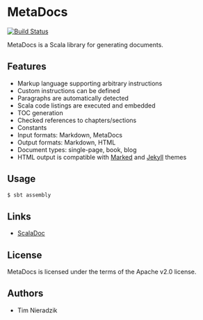 # MetaDocs
[![Build Status](https://travis-ci.org/MetaStack-pl/MetaDocs.svg)](https://travis-ci.org/MetaStack-pl/MetaDocs)

MetaDocs is a Scala library for generating documents.

## Features
* Markup language supporting arbitrary instructions
* Custom instructions can be defined
* Paragraphs are automatically detected
* Scala code listings are executed and embedded
* TOC generation
* Checked references to chapters/sections
* Constants
* Input formats: Markdown, MetaDocs
* Output formats: Markdown, HTML
* Document types: single-page, book, blog
* HTML output is compatible with [Marked](http://marked2app.com/help/Writing_Custom_CSS.html) and [Jekyll](http://jekyllrb.com/) themes

## Usage
```bash
$ sbt assembly
```

## Links
* [ScalaDoc](https://www.javadoc.io/doc/pl.metastack/metadocs_2.11/)

## License
MetaDocs is licensed under the terms of the Apache v2.0 license.

## Authors
* Tim Nieradzik
